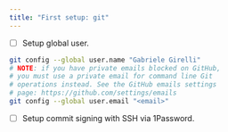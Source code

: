 ```yaml
---
title: "First setup: git"
---
```


- [ ] Setup global user.

```bash
git config --global user.name "Gabriele Girelli"
# NOTE: if you have private emails blocked on GitHub,
# you must use a private email for command line Git
# operations instead. See the GitHub emails settings
# page: https://github.com/settings/emails
git config --global user.email "<email>"
```

- [ ] Setup commit signing with SSH via 1Password.

